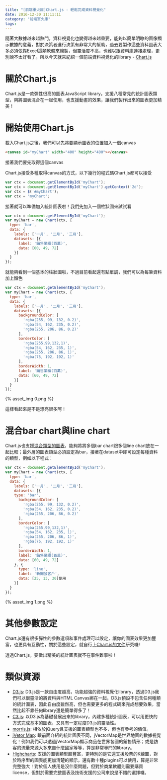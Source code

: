 ```yaml
---
title: "[前端軍火庫]Chart.js - 輕鬆完成資料視覺化"
date: 2016-12-30 11:11:11
category: "前端軍火庫"
tags:
---
```

隨著大數據越來越熱門，資料視覺化也變得越來越重要，能夠以簡單明瞭的圖像顯示數據的意義，對於決策者進行決策有非常大的幫助，過去要製作這些資料圖表大多必須依靠Excel這類軟體來繪製，但靈活度不高，也難以跟資料庫連接處理，更別說不太好看了。所以今天就來紀紹一個前端資料視覺化的library - [Chart.js](http://www.chartjs.org/)

<!-- more -->

# 關於Chart.js

Chart.js是一款彈性很高的圖表JavaScript library，支援八種常見的統計圖表類型，夠將圖表混合在一起使用，也支援動畫的效果，讓我們製作出來的圖表更加精美！

# 開始使用Chart.js

載入Chart.js之後，我們可以先將要顯示圖表的位置加入一個canvas

```html
<canvas id="myChart" width="400" height="400"></canvas>
```

接著我們要先取得這個canvas

Chart.js接受多種取得canvas的方式，以下幾行的程式碼Chart.js都可以接受

```javascript
var ctx = document.getElementById('myChart');
var ctx = document.getElementById('myChart').getContext('2d');
var ctx = $('#myChart');
var ctx = "myChart";
```

接著就可以準備加入統計圖表啦！我們先加入一個柱狀圖來試試看

```javascript
var ctx = document.getElementById('myChart');
var myChart = new Chart(ctx, {
  type: 'bar',
  data: {
    labels: ['一月', '二月', '三月'],
    datasets: [{
      label: '銷售業績(百萬)',
      data: [60, 49, 72]
    }]
  }
});
```

就能夠看到一個基本的柱狀圖啦，不過目前看起還有點單調，我們可以為每筆資料加上顏色

```javascript
var ctx = document.getElementById('myChart');
var myChart = new Chart(ctx, {
  type: 'bar',
  data: {
    labels: ['一月', '二月', '三月'],
    datasets: [{
      backgroundColor: [
        'rgba(255, 99, 132, 0.2)',
        'rgba(54, 162, 235, 0.2)',
        'rgba(255, 206, 86, 0.2)'
      ],
      borderColor: [
        'rgba(255,99,132,1)',
        'rgba(54, 162, 235, 1)',
        'rgba(255, 206, 86, 1)',
        'rgba(75, 192, 192, 1)'
      ],
      borderWidth: 1,
      label: '銷售業績(百萬)',
      data: [60, 49, 72]
    }]
  }
});
```

{% asset_img 0.png %}

這樣看起來是不是漂亮很多阿！

# 混合bar chart與line chart

Chart.js也支援[混合類型的圖表](http://www.chartjs.org/docs/#chart-configuration-mixed-chart-types)，能夠將將多個bar chart跟多個line chart放在一起比較；最外層的圖表類型必須設定為bar，接著在dataset中即可設定每種資料的類型，例如以下程式：

```javascript
var ctx = document.getElementById('myChart');
var myChart = new Chart(ctx, {
  type: 'bar',
  data: {
    labels: ['一月', '二月', '三月'],
    datasets: [{
    type: 'bar',
      backgroundColor: [
        'rgba(255, 99, 132, 0.2)',
        'rgba(54, 162, 235, 0.2)',
        'rgba(255, 206, 86, 0.2)'
      ],
      borderColor: [
        'rgba(255,99,132,1)',
        'rgba(54, 162, 235, 1)',
        'rgba(255, 206, 86, 1)',
        'rgba(75, 192, 192, 1)'
      ],
      borderWidth: 1,
      label: '銷售業績(百萬)',
      data: [60, 49, 72]
    }, {
      type: 'line',
      label: '新開發客戶',
      data: [25, 13, 30]使用
    }]
  }
});
```

{% asset_img 1.png %}

# 其他參數設定

Chart.js還有很多彈性的參數選項和事件處理可以設定，讓你的圖表效果更加豐富，也更具有互動性，關於這些設定，就自行上[Chart.js的文件](http://www.chartjs.org/docs/)研究囉!

透過Chart.js，要做出精美的統計圖表就不在事件難事啦！

# 類似資源

*   [D3.js](https://d3js.org/): D3.js是一款自由度超高，功能超強的資料視覺化library，透過D3.js我們可以很靈活的將資料與HTML Canvas綁在一起，D3.js預設不包含任何種類的統計圖表，因此自由度雖然高，但也需要更多的程式碼來完成想要效果，當然比起不靠任何library還是簡單得多了！
*   [C3.js](http://c3js.org/): 以D3.js為基礎發展出來的library，內建多種統計圖表，可以用更快的方式完成基本的圖表，又具有一定程度D3.js的靈活性。
*   [morris.js](http://morrisjs.github.io/morris.js/): 相依於jQuery且支援的圖表類型也不多，但也有參考的價值。
*   [jVetor Map](http://jvectormap.com/): 跟前面介紹的統計圖表不同，jVectorMap是世界地圖的數據視覺化！例如我們可以透過jVectorMap顯示商品在世界各國的銷售情形；或是訪客的流量來源大多來自什麼國家等等，算是非常專門的library。
*   [Highcharts](http://www.highcharts.com/): 支援的圖表類型超豐富，更特別的是它還支援股票的K線圖，對於時序型的圖表能更加清楚的顯示，還有數十種plugins可以使用，算是非常完整強大！對於個人使用是沒什麼問題，但對於商業軟體則需要購買license，但對於需要完整圖表及技術支援的公司來說是不錯的選擇囉。